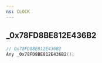 ```yaml
---
ns: CLOCK
---
```

## _0x78FD8BE812E436B2

```c
// 0x78FD8BE812E436B2
Any _0x78FD8BE812E436B2();
```

